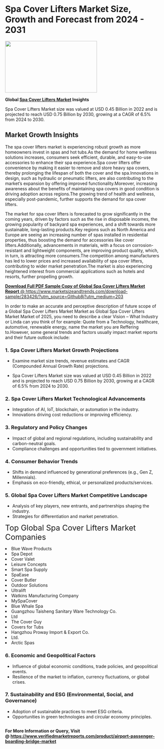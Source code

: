 <H1>Spa Cover Lifters Market Size, Growth and Forecast from 2024 - 2031</H1><img class="aligncenter size-medium wp-image-584254" src="https://thirdeyenews.in/wp-content/uploads/2024/09/Global-Market-Research-300x168.jpeg" alt="" width="300" height="168" /><p><strong>Global&nbsp;<a href="https://www.marketsizeandtrends.com/download-sample/283426/?utm_source=Github8j?utm_medium=203">Spa Cover Lifters Market</a> Insights</strong></p><p>Spa Cover Lifters Market size was valued at USD 0.45 Billion in 2022 and is projected to reach USD 0.75 Billion by 2030, growing at a CAGR of 6.5% from 2024 to 2030.</p><p><h2>Market Growth Insights</h2> <p>The spa cover lifters market is experiencing robust growth as more homeowners invest in spas and hot tubs.As the demand for home wellness solutions increases, consumers seek efficient, durable, and easy-to-use accessories to enhance their spa experience.Spa cover lifters offer convenience by making it easier to remove and store heavy spa covers, thereby prolonging the lifespan of both the cover and the spa.Innovations in design, such as hydraulic or pneumatic lifters, are also contributing to the market’s expansion by offering improved functionality.Moreover, increasing awareness about the benefits of maintaining spa covers in good condition is driving adoption across regions.The growing trend of health and wellness, especially post-pandemic, further supports the demand for spa cover lifters.</p> <p><a href="#"></a></p> <p>The market for spa cover lifters is forecasted to grow significantly in the coming years, driven by factors such as the rise in disposable incomes, the growing popularity of backyard spa experiences, and a shift towards more sustainable, long-lasting products.Key regions such as North America and Europe are seeing an increasing number of spas installed in residential properties, thus boosting the demand for accessories like cover lifters.Additionally, advancements in materials, with a focus on corrosion-resistant and lightweight components, are improving product quality, which, in turn, is attracting more consumers.The competition among manufacturers has led to lower prices and increased availability of spa cover lifters, contributing to wider market penetration.The market is also experiencing heightened interest from commercial applications such as hotels and resorts, further propelling growth.</p> <p><a href="#"></p><p><span class=""><strong>Download Full PDF Sample Copy of Global Spa Cover Lifters Market Report</strong> @ <a href="https://www.marketsizeandtrends.com/download-sample/283426/?utm_source=Github8j?utm_medium=203" target="_blank">https://www.marketsizeandtrends.com/download-sample/283426/?utm_source=Github8j?utm_medium=203</a></span></p><p>In order to make an accurate and perceptive description of future scope of a Global&nbsp;Spa Cover Lifters Market Market as Global&nbsp;Spa Cover Lifters Market Market of 2025, you need to describe a clear Vision &ndash; What Industry or Linda can you think of for example: Quote from a Technology, healthcare, automotive, renewable energy, name the market you are Reffering to.However, some general trends and factors usually impact market reports and their future outlook include:</p><h3>1.&nbsp;<strong>Spa Cover Lifters Market Growth Projections</strong></h3><ul><li>Examine market size trends, revenue estimates and CAGR (Compounded Annual Growth Rate) projections.</li><li><p>Spa Cover Lifters Market size was valued at USD 0.45 Billion in 2022 and is projected to reach USD 0.75 Billion by 2030, growing at a CAGR of 6.5% from 2024 to 2030.</p></li></ul><h3>2.&nbsp;<strong>Spa Cover Lifters Market Technological Advancements</strong></h3><ul><li>Integration of AI, IoT, blockchain, or automation in the industry.</li><li>Innovations driving cost reductions or improving efficiency.</li></ul><h3>3.&nbsp;<strong>Regulatory and Policy Changes</strong></h3><ul><li>Impact of global and regional regulations, including sustainability and carbon-neutral goals.</li><li>Compliance challenges and opportunities tied to government initiatives.</li></ul><h3>4.&nbsp;<strong>Consumer Behavior Trends</strong></h3><ul><li>Shifts in demand influenced by generational preferences (e.g., Gen Z, Millennials).</li><li>Emphasis on eco-friendly, ethical, or personalized products/services.</li></ul><h3>5.&nbsp;<strong>Global Spa Cover Lifters Market Competitive Landscape</strong></h3><ul><li>Analysis of key players, new entrants, and partnerships shaping the industry.</li><li>Strategies for differentiation and market penetration.</li></ul><p data-pm-slice="1 1 []"><span style="color: inherit; font-family: inherit; font-size: 25px;">Top Global Spa Cover Lifters Market Companies</span></p><div class="" data-test-id=""><p><li>Blue Wave Products</li><li> Spa Depot</li><li> Cover Valet</li><li> Leisure Concepts</li><li> Smart Spa Supply</li><li> SpaEase</li><li> Cover Butler</li><li> Outdoor Solutions</li><li> Ultralift</li><li> Watkins Manufacturing Company</li><li> MySpaCover</li><li> Blue Whale Spa</li><li> Guangzhou Taisheng Sanitary Ware Technology Co.</li><li>Ltd</li><li> The Cover Guy</li><li> Covers for Tubs</li><li> Hangzhou Proway Import & Export Co.</li><li> Ltd.</li><li> Arctic Spas</li></p></div><h3>6.&nbsp;<strong>Economic and Geopolitical Factors</strong></h3><ul><li>Influence of global economic conditions, trade policies, and geopolitical events.</li><li>Resilience of the market to inflation, currency fluctuations, or global crises.</li></ul><h3>7.&nbsp;<strong>Sustainability and ESG (Environmental, Social, and Governance)</strong></h3><ul><li>Adoption of sustainable practices to meet ESG criteria.</li><li>Opportunities in green technologies and circular economy principles.</li></ul><h2><strong style="font-size: 14px;">For More Information or Query, Visit @&nbsp;</strong><a style="background-color: #ffffff; font-size: 14px;" href="https://www.marketsizeandtrends.com/report/spa-cover-lifters-market/" target="_blank">https://www.verifiedmarketreports.com/product/airport-passenger-boarding-bridge-market</a></h2>